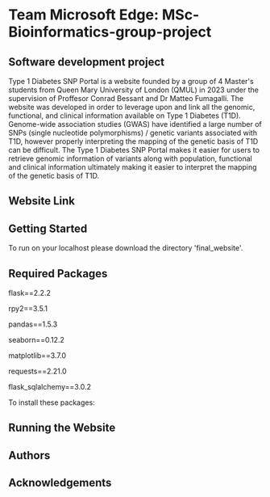 # Team Microsoft Edge: MSc-Bioinformatics-group-project 
## Software development project 

Type 1 Diabetes SNP Portal is a website founded by a group of 4 Master's students from Queen Mary University of London (QMUL) in 2023 under the supervision of Proffesor Conrad Bessant and Dr Matteo Fumagalli. The website was developed in order to leverage upon and link all the genomic, functional, and clinical information available on Type 1 Diabetes (T1D). Genome-wide association studies (GWAS) have identified a large number of SNPs (single nucleotide polymorphisms) / genetic variants associated with T1D, however properly interpreting the mapping of the genetic basis of T1D can be difficult. The Type 1 Diabetes SNP Portal makes it easier for users to retrieve genomic information of variants along with population, functional and clinical information ultimately making it easier to interpret the mapping of the genetic basis of T1D.

## Website Link


## Getting Started
To run on your localhost please download the directory 'final_website'.

## Required Packages

flask==2.2.2  

rpy2==3.5.1

pandas==1.5.3

seaborn==0.12.2

matplotlib==3.7.0

requests==2.21.0

flask_sqlalchemy==3.0.2

To install these packages:


## Running the Website


## Authors


## Acknowledgements

